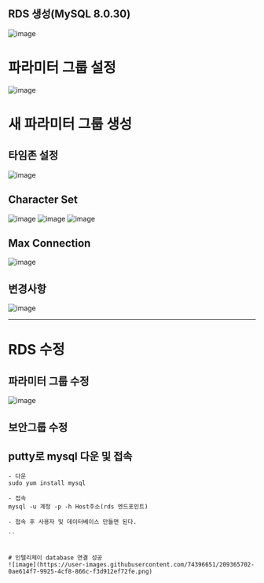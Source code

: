## RDS 생성(MySQL 8.0.30)
![image](https://user-images.githubusercontent.com/74396651/209356834-470861b9-0873-42f1-a114-4b19a5fcd353.png)



# 파라미터 그룹 설정
![image](https://user-images.githubusercontent.com/74396651/209356273-05f97747-5f04-46b1-9c87-aa0c840d9293.png)

# 새 파라미터 그룹 생성

## 타임존 설정
![image](https://user-images.githubusercontent.com/74396651/209355840-46409c26-4cae-44f3-a840-7ea110eee7bb.png)


## Character Set
![image](https://user-images.githubusercontent.com/74396651/209356080-511e4e12-8d0a-42db-8f72-3773872783a6.png)
![image](https://user-images.githubusercontent.com/74396651/209356539-0d9f4f1d-d100-44aa-9c10-7abf08d13a63.png)
![image](https://user-images.githubusercontent.com/74396651/209356576-6a8c8dae-6208-4bd0-9d8b-c2891bed1f52.png)


## Max Connection
![image](https://user-images.githubusercontent.com/74396651/209356379-b4893075-e47c-434a-a72e-d78d4c25ce29.png)

## 변경사항
![image](https://user-images.githubusercontent.com/74396651/209356641-beed3a60-6707-4d11-ac09-24233a91ecc9.png)

<hr>

# RDS 수정

## 파라미터 그룹 수정
![image](https://user-images.githubusercontent.com/74396651/209357022-516a155e-7b14-4ad5-97de-3cad73f1240b.png)

## 보안그룹 수정

## putty로 mysql 다운 및 접속
```
- 다운
sudo yum install mysql

- 접속
mysql -u 계정 -p -h Host주소(rds 엔드포인트)

- 접속 후 사용자 및 데이터베이스 만들면 된다.

``


# 인텔리제이 database 연결 성공
![image](https://user-images.githubusercontent.com/74396651/209365702-0ae614f7-9925-4cf8-866c-f3d912ef72fe.png)

